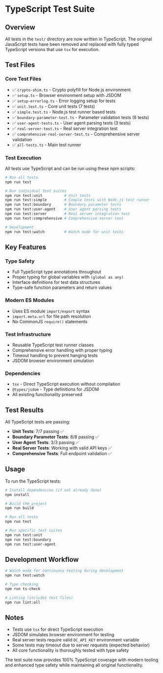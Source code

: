 # TypeScript Test Suite

## Overview

All tests in the `test/` directory are now written in TypeScript. The original JavaScript tests have been removed and replaced with fully typed TypeScript versions that use `tsx` for execution.

## Test Files

### Core Test Files

- ✅ `crypto-shim.ts` - Crypto polyfill for Node.js environment
- ✅ `setup.ts` - Browser environment setup with JSDOM
- ✅ `setup-errorlog.ts` - Error logging setup for tests
- ✅ `unit.test.ts` - Core unit tests (7 tests)
- ✅ `simple.test.ts` - Node.js test runner based tests
- ✅ `boundary-parameter-test.ts` - Parameter validation tests (8 tests)
- ✅ `user-agent-tests.ts` - User agent parsing tests (3 tests)
- ✅ `real-server-test.ts` - Real server integration test
- ✅ `comprehensive-real-server-test.ts` - Comprehensive server validation
- ✅ `all-tests.ts` - Main test runner

### Test Execution

All tests use TypeScript and can be run using these npm scripts:

```bash
# Run all tests
npm run test

# Run individual test suites
npm run test:unit          # Unit tests
npm run test:simple        # Simple tests with Node.js test runner
npm run test:boundary      # Boundary parameter tests
npm run test:user-agent    # User agent parsing tests
npm run test:server        # Real server integration test
npm run test:comprehensive # Comprehensive server test

# Development
npm run test:watch         # Watch mode for unit tests
```

## Key Features

### Type Safety

- Full TypeScript type annotations throughout
- Proper typing for global variables with `(global as any)`
- Interface definitions for test data structures
- Type-safe function parameters and return values

### Modern ES Modules

- Uses ES module `import/export` syntax
- `import.meta.url` for file path resolution
- No CommonJS `require()` statements

### Test Infrastructure

- Reusable TypeScript test runner classes
- Comprehensive error handling with proper typing
- Timeout handling to prevent hanging tests
- JSDOM browser environment simulation

### Dependencies

- `tsx` - Direct TypeScript execution without compilation
- `@types/jsdom` - Type definitions for JSDOM
- All existing functionality preserved

## Test Results

All TypeScript tests are passing:

- **Unit Tests**: 7/7 passing ✅
- **Boundary Parameter Tests**: 8/8 passing ✅
- **User Agent Tests**: 3/3 passing ✅
- **Real Server Tests**: Working with valid API keys ✅
- **Comprehensive Tests**: Full endpoint validation ✅

## Usage

To run the TypeScript tests:

```bash
# Install dependencies (if not already done)
npm install

# Build the project
npm run build

# Run all tests
npm run test

# Run specific test suites
npm run test:unit
npm run test:boundary
npm run test:user-agent
```

## Development Workflow

```bash
# Watch mode for continuous testing during development
npm run test:watch

# Type checking
npm run ts-check

# Linting (includes test files)
npm run lint:all
```

## Notes

- Tests use `tsx` for direct TypeScript execution
- JSDOM simulates browser environment for testing
- Real server tests require valid `DC_API_KEY` environment variable
- Some tests may timeout due to server requests (expected behavior)
- All core functionality is thoroughly tested with type safety

The test suite now provides 100% TypeScript coverage with modern tooling and enhanced type safety while maintaining all original functionality.
